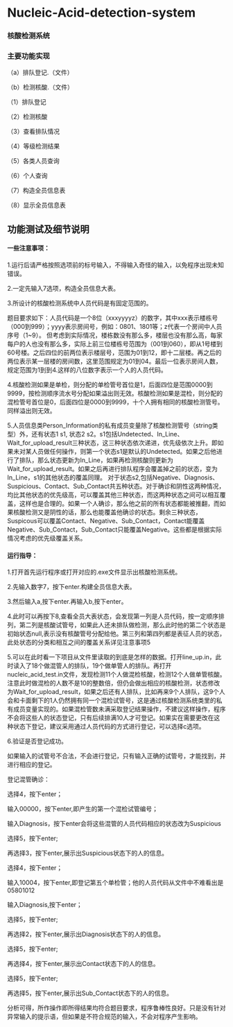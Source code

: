 # Nucleic-Acid-detection-system
### 核酸检测系统
### 主要功能实现

（a）排队登记.（文件）

（b）检测核酸.（文件）

（1）排队登记

（2）检测核酸

（3）查看排队情况

（4）等级检测结果

（5）各类人员查询

（6）个人查询

（7）构造全员信息表

（8）显示全员信息表

## 功能测试及细节说明
#### 一些注意事项：
1.运行后请严格按照选项前的标号输入，不得输入奇怪的输入，以免程序出现未知错误。

2.一定先输入7选项，构造全员信息大表。

3.所设计的核酸检测系统中人员代码是有固定范围的。

题目要求如下：人员代码是一个8位（xxxyyyyz）的数字，其中xxx表示楼栋号（000到999）；yyyy表示房间号，例如：0801、1801等；z代表一个房间中人员序号（1~9）。
但考虑到实际情况，楼栋数没有那么多，楼层也没有那么高，每家每户的人也没有那么多，实际上前三位楼栋号范围为（001到060），即从1号楼到60号楼。之后四位的前两位表示楼层号，范围为01到12，即十二层楼。再之后的两位表示某一层楼的房间数，这里范围规定为01到04。最后一位表示房间人数，规定范围为1到到4.这样的八位数字表示一个人的人员代码。

4.核酸检测如果是单检，则分配的单检管号首位是1，后面四位是范围0000到9999，按检测顺序流水号分配如果溢出则无效。核酸检测如果是混检，则分配的混检管号首位是0，后面四位是0000到9999，十个人拥有相同的核酸检测管号。同样溢出则无效。

5.人员信息类Person_Information的私有成员变量除了核酸检测管号（string类型）外，还有状态1 s1, 状态2 s2。s1包括Undetected、In_Line、Wait_for_upload_result三种状态，这三种状态依次递进，优先级依次上升。即如果未对某人员做任何操作，则第一个状态s1是默认的Undetected。如果之后他进行了排队，那么状态更新为In_Line，如果再检测核酸则更新为Wait_for_upload_result。如果之后再进行排队程序会覆盖掉之前的状态，变为In_Line，s1的其他状态的覆盖同理。
对于状态s2,包括Negative、Diagnosis、Suspicious、Contact、Sub_Contact共五种状态。对于确诊和阴性这两种情况，均比其他状态的优先级高，可以覆盖其他三种状态，而这两种状态之间可以相互覆盖，这样也是合理的。如果一个人确诊，那么他之前的所有状态都能被推翻，而如果核酸检测又是阴性的话，那么也能覆盖他确诊的状态。剩余三种状态，Suspicous可以覆盖Contact、Negative、Sub_Contact，Contact能覆盖Negative、Sub_Contact，Sub_Contact只能覆盖Negative。这些都是根据实际情况考虑的优先级覆盖关系。

#### 运行指导：

1.打开首先运行程序或打开对应的.exe文件显示出核酸检测系统。

2.先输入数字7，按下enter.构建全员信息大表。

3.然后输入a,按下enter.再输入b,按下enter。

4.此时可以再按下8,查看全员大表状态，会发现第一列是人员代码，按一定顺序排列，第二列是核酸试管号，如果此人还未排队做检测，那么此时他的第二个状态是初始状态null,表示没有核酸管号分配给他。第三列和第四列都是表征人员的状态，此处状态的分类和相互之间的覆盖关系详见注意事项5

5.可以在此时看一下项目从文件里读取的到底是怎样的数据。打开line_up.in，此时读入了18个做混管人的排队，19个做单管人的排队。再打开nucleic_acid_test.in文件，发现检测11个人做混检核酸，检测12个人做单管核酸。注意此时做混检的人数不是10的整数倍，但仍会做出相应的核酸检测，状态修改为Wait_for_upload_result，如果之后还有人排队，比如再来9个人排队，这9个人会和卡面剩下的1人仍然拥有同一个混检试管号，这是通过核酸检测系统类里的私有成员变量实现的。如果混检管数未满采取登记结果操作，不建议这样操作，程序不会将这些人的状态登记，只有后续排满10人才可登记。如果实在需要更改在这种状态下登记，建议采用通过人员代码的方式进行登记，可以选择c选项。

6.验证是否登记成功。

如果输入的试管号不合法，不会进行登记，只有输入正确的试管号，才能找到，并进行相应的登记。

登记混管确诊：

选择4，按下enter；

输入00000，按下enter,即产生的第一个混检试管编号；

输入Diagnosis，按下enter会将这些混管的人员代码相应的状态改为Suspicious

选择5，按下enter;

再选择3，按下enter,展示出Suspicious状态下的人的信息。

选择4，按下enter；

输入10004，按下enter,即登记第五个单检管；他的人员代码从文件中不难看出是05801012

输入Diagnosis,按下enter；

选择5，按下enter;

再选择2，按下enter,展示出Diagnosis状态下的人的信息。

选择5，按下enter;

再选择4，按下enter,展示出Contact状态下的人的信息。

选择5，按下enter;

再选择5，按下enter,展示出Sub_Contact状态下的人的信息。

分析可得，所作操作即所得结果均符合题目要求，程序鲁棒性良好。只是没有针对异常输入的提示语，但如果是不符合规范的输入，不会对程序产生影响。
